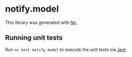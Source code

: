 # notify.model

This library was generated with [Nx](https://nx.dev).

## Running unit tests

Run `nx test notify.model` to execute the unit tests via [Jest](https://jestjs.io).
